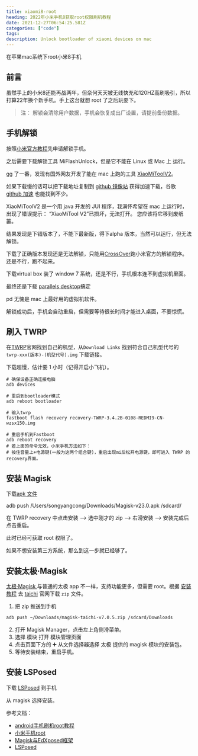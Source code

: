 ```yaml
---
title: xiaomi8-root 
heading: 2022年小米手机8获取root权限刷机教程
date: 2021-12-27T06:54:25.581Z
categories: ["code"]
tags: 
description: Unlock bootloader of xiaomi devices on mac
---
```


在苹果mac系统下root小米8手机



## 前言
虽然手上的小米8还能再战两年，但奈何天天被无线快充和120HZ高刷吸引，所以打算22年换个新手机。手上这台就想 root 了之后玩耍下。

> 注： 解锁会清除用户数据，手机会恢复成出厂设置，请提前备份数据。


## 手机解锁

按照[小米官方教程](https://www.miui.com/unlock/download.html)先申请解锁手机。

之后需要下载解锁工具 MiFlashUnlock，但是它不能在 Linux 或 Mac 上 运行。

gg 了一番，发现有国外网友开发了能在 mac 上跑的工具 [XiaoMiToolV2](https://github.com.cnpmjs.org/francescotescari/XiaoMiToolV2)。

如果下载慢的话可以把下载地址复制到 [github 镜像站](https://ghproxy.com/) 获得加速下载，谷歌 [github 加速](https://blog.51cto.com/u_15127576/2927752) 也能找到不少。



XiaoMiToolV2 是一个用 java 开发的 JUI 程序，我满怀希望在 mac 上运行时，出现了错误提示： “XiaoMiTool V2”已损坏，无法打开。 您应该将它移到废纸篓。

结果发现是下错版本了，不能下最新版，得下alpha 版本，当然可以运行，但无法解锁。


下载了正确版本发现还是无法解锁，只能用[CrossOver](https://www.crossoverchina.com/)跑小米官方的解锁程序。还是不行，跑不起来。


下载virtual box 装了 window 7 系统，还是不行，手机根本连不到虚拟机里面。


最终还是下载 [parallels desktop](https://www.macwk.com/soft/pd-runner)搞定

pd 无愧是 mac 上最好用的虚拟机软件。


解锁成功后，手机会自动重启，但需要等待很长时间才能进入桌面，不要惊慌。


## 刷入 TWRP

在[TWRP](https://twrp.me/Devices/)官网找到自己的机型，从`Download Links` 找到符合自己机型代号的 `twrp-xxx(版本)-(机型代号).img`	下载链接。

下载超慢，估计要 1 小时（记得开启小飞机）。

```
# 确保设备正确连接电脑
adb devices

# 重启到bootloader模式
adb reboot bootloader

# 输入twrp
fastboot flash recovery recovery-TWRP-3.4.2B-0108-REDMI9-CN-wzsx150.img

# 重启手机到Fastboot
adb reboot recovery
# 若上面的命令无效，小米手机方法如下：
# 按住音量上+电源键(一般为这两个组合键)，重启出现mi后松开电源键，即可进入 TWRP 的 recovery界面。

```

## 安装 Magisk

下载[apk 文件](https://github.com/topjohnwu/Magisk/releases)

adb push /Users/songyangcong/Downloads/Magisk-v23.0.apk /sdcard/

在 TWRP recovery 中点击安装 --> 选中刚才的 zip --> 右滑安装 --> 安装完成后点击重启。



此时已经可获取 root 权限了。

如果不想安装第三方系统，那么到这一步就已经够了。


## 安装太极·Magisk

[太极·Magisk ](https://github.com/taichi-framework/TaiChi/wiki/taichi-magisk-zh)与普通的太极 app 不一样，支持功能更多，但需要 root。根据 [安装教程](https://github.com/taichi-framework/TaiChi/wiki/%E5%A6%82%E4%BD%95%E4%BD%BF%E7%94%A8) 去 [taichi](https://taichi.cool/zh/download.html) 官网下载 `zip` 文件。

1. 把 zip 推送到手机
```bash
adb push ~/Downloads/magisk-taichi-v7.0.5.zip /sdcard/Downloads
```
2. 打开 Magisk Manager，点击左上角侧滑菜单。
3. 选择 模块 打开 模块管理页面
4. 点击页面下方的 ➕ 从文件选择器选择 太极 提供的 magisk 模块的安装包。
5. 等待安装结束，重启手机。

## 安装 LSPosed

下载 [LSPosed](https://github.com/LSPosed/LSPosed/releases) 到手机

从 magisk 选择安装。







参考文档：
- [android手机刷机root教程](https://saucer-man.com/else/692.html)
- [小米手机root](http://www.noobyard.com/article/p-ygahukgf-pb.html)
- [Magisk与EdXposed框架](https://sspai.com/post/63094)
- [LSPosed](https://post.smzdm.com/p/awrxr8kg/)




